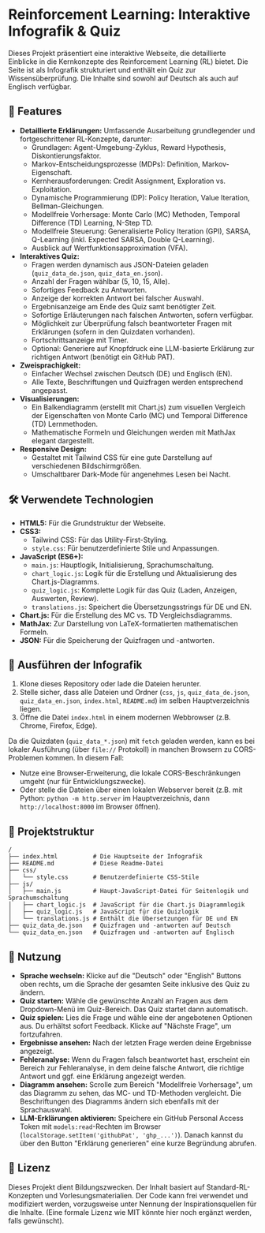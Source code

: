 # Reinforcement Learning: Interaktive Infografik & Quiz

Dieses Projekt präsentiert eine interaktive Webseite, die detaillierte Einblicke in die Kernkonzepte des Reinforcement Learning (RL) bietet. Die Seite ist als Infografik strukturiert und enthält ein Quiz zur Wissensüberprüfung. Die Inhalte sind sowohl auf Deutsch als auch auf Englisch verfügbar.

## 🌟 Features

* **Detaillierte Erklärungen:** Umfassende Ausarbeitung grundlegender und fortgeschrittener RL-Konzepte, darunter:
    * Grundlagen: Agent-Umgebung-Zyklus, Reward Hypothesis, Diskontierungsfaktor.
    * Markov-Entscheidungsprozesse (MDPs): Definition, Markov-Eigenschaft.
    * Kernherausforderungen: Credit Assignment, Exploration vs. Exploitation.
    * Dynamische Programmierung (DP): Policy Iteration, Value Iteration, Bellman-Gleichungen.
    * Modellfreie Vorhersage: Monte Carlo (MC) Methoden, Temporal Difference (TD) Learning, N-Step TD.
    * Modellfreie Steuerung: Generalisierte Policy Iteration (GPI), SARSA, Q-Learning (inkl. Expected SARSA, Double Q-Learning).
    * Ausblick auf Wertfunktionsapproximation (VFA).
* **Interaktives Quiz:**
    * Fragen werden dynamisch aus JSON-Dateien geladen (`quiz_data_de.json`, `quiz_data_en.json`).
    * Anzahl der Fragen wählbar (5, 10, 15, Alle).
    * Sofortiges Feedback zu Antworten.
    * Anzeige der korrekten Antwort bei falscher Auswahl.
    * Ergebnisanzeige am Ende des Quiz samt benötigter Zeit.
    * Sofortige Erläuterungen nach falschen Antworten, sofern verfügbar.
    * Möglichkeit zur Überprüfung falsch beantworteter Fragen mit Erklärungen (sofern in den Quizdaten vorhanden).
    * Fortschrittsanzeige mit Timer.
    * Optional: Generiere auf Knopfdruck eine LLM-basierte Erklärung zur richtigen Antwort (benötigt ein GitHub PAT).
* **Zweisprachigkeit:**
    * Einfacher Wechsel zwischen Deutsch (DE) und Englisch (EN).
    * Alle Texte, Beschriftungen und Quizfragen werden entsprechend angepasst.
* **Visualisierungen:**
    * Ein Balkendiagramm (erstellt mit Chart.js) zum visuellen Vergleich der Eigenschaften von Monte Carlo (MC) und Temporal Difference (TD) Lernmethoden.
    * Mathematische Formeln und Gleichungen werden mit MathJax elegant dargestellt.
* **Responsive Design:**
    * Gestaltet mit Tailwind CSS für eine gute Darstellung auf verschiedenen Bildschirmgrößen.
    * Umschaltbarer Dark-Mode für angenehmes Lesen bei Nacht.

## 🛠️ Verwendete Technologien

* **HTML5:** Für die Grundstruktur der Webseite.
* **CSS3:**
    * Tailwind CSS: Für das Utility-First-Styling.
    * `style.css`: Für benutzerdefinierte Stile und Anpassungen.
* **JavaScript (ES6+):**
    * `main.js`: Hauptlogik, Initialisierung, Sprachumschaltung.
    * `chart_logic.js`: Logik für die Erstellung und Aktualisierung des Chart.js-Diagramms.
    * `quiz_logic.js`: Komplette Logik für das Quiz (Laden, Anzeigen, Auswerten, Review).
    * `translations.js`: Speichert die Übersetzungsstrings für DE und EN.
* **Chart.js:** Für die Erstellung des MC vs. TD Vergleichsdiagramms.
* **MathJax:** Zur Darstellung von LaTeX-formatierten mathematischen Formeln.
* **JSON:** Für die Speicherung der Quizfragen und -antworten.

## 🚀 Ausführen der Infografik

1.  Klone dieses Repository oder lade die Dateien herunter.
2.  Stelle sicher, dass alle Dateien und Ordner (`css`, `js`, `quiz_data_de.json`, `quiz_data_en.json`, `index.html`, `README.md`) im selben Hauptverzeichnis liegen.
3.  Öffne die Datei `index.html` in einem modernen Webbrowser (z.B. Chrome, Firefox, Edge).

Da die Quizdaten (`quiz_data_*.json`) mit `fetch` geladen werden, kann es bei lokaler Ausführung (über `file://` Protokoll) in manchen Browsern zu CORS-Problemen kommen. In diesem Fall:
* Nutze eine Browser-Erweiterung, die lokale CORS-Beschränkungen umgeht (nur für Entwicklungszwecke).
* Oder stelle die Dateien über einen lokalen Webserver bereit (z.B. mit Python: `python -m http.server` im Hauptverzeichnis, dann `http://localhost:8000` im Browser öffnen).

## 📁 Projektstruktur

```
/
├── index.html          # Die Hauptseite der Infografik
├── README.md           # Diese Readme-Datei
├── css/
│   └── style.css       # Benutzerdefinierte CSS-Stile
├── js/
│   ├── main.js         # Haupt-JavaScript-Datei für Seitenlogik und Sprachumschaltung
│   ├── chart_logic.js  # JavaScript für die Chart.js Diagrammlogik
│   ├── quiz_logic.js   # JavaScript für die Quizlogik
│   └── translations.js # Enthält die Übersetzungen für DE und EN
├── quiz_data_de.json   # Quizfragen und -antworten auf Deutsch
└── quiz_data_en.json   # Quizfragen und -antworten auf Englisch
```

## 📖 Nutzung

* **Sprache wechseln:** Klicke auf die "Deutsch" oder "English" Buttons oben rechts, um die Sprache der gesamten Seite inklusive des Quiz zu ändern.
* **Quiz starten:** Wähle die gewünschte Anzahl an Fragen aus dem Dropdown-Menü im Quiz-Bereich. Das Quiz startet dann automatisch.
* **Quiz spielen:** Lies die Frage und wähle eine der angebotenen Optionen aus. Du erhältst sofort Feedback. Klicke auf "Nächste Frage", um fortzufahren.
* **Ergebnisse ansehen:** Nach der letzten Frage werden deine Ergebnisse angezeigt.
* **Fehleranalyse:** Wenn du Fragen falsch beantwortet hast, erscheint ein Bereich zur Fehleranalyse, in dem deine falsche Antwort, die richtige Antwort und ggf. eine Erklärung angezeigt werden.
* **Diagramm ansehen:** Scrolle zum Bereich "Modellfreie Vorhersage", um das Diagramm zu sehen, das MC- und TD-Methoden vergleicht. Die Beschriftungen des Diagramms ändern sich ebenfalls mit der Sprachauswahl.
* **LLM-Erklärungen aktivieren:** Speichere ein GitHub Personal Access Token mit `models:read`-Rechten im Browser (`localStorage.setItem('githubPat', 'ghp_...')`). Danach kannst du über den Button "Erklärung generieren" eine kurze Begründung abrufen.

## 📄 Lizenz

Dieses Projekt dient Bildungszwecken. Der Inhalt basiert auf Standard-RL-Konzepten und Vorlesungsmaterialien. Der Code kann frei verwendet und modifiziert werden, vorzugsweise unter Nennung der Inspirationsquellen für die Inhalte. (Eine formale Lizenz wie MIT könnte hier noch ergänzt werden, falls gewünscht).
